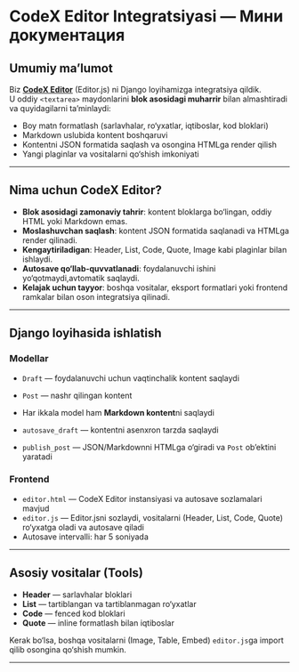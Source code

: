 # CodeX Editor Integratsiyasi — Мини документация

## Umumiy ma’lumot

Biz **[CodeX Editor](https://editorjs.io/)** (Editor.js) ni Django loyihamizga integratsiya qildik.  
U oddiy `<textarea>` maydonlarini **blok asosidagi muharrir** bilan almashtiradi va quyidagilarni ta’minlaydi:

- Boy matn formatlash (sarlavhalar, ro‘yxatlar, iqtiboslar, kod bloklari)  
- Markdown uslubida kontent boshqaruvi  
- Kontentni JSON formatida saqlash va osongina HTMLga render qilish  
- Yangi plaginlar va vositalarni qo‘shish imkoniyati  

---

## Nima uchun CodeX Editor?

- **Blok asosidagi zamonaviy tahrir**: kontent bloklarga bo‘lingan, oddiy HTML yoki Markdown emas.  
- **Moslashuvchan saqlash**: kontent JSON formatida saqlanadi va HTMLga render qilinadi.  
- **Kengaytiriladigan**: Header, List, Code, Quote, Image kabi plaginlar bilan ishlaydi.  
- **Autosave qo‘llab-quvvatlanadi**: foydalanuvchi ishini yo‘qotmaydi,avtomatik saqlaydi.  
- **Kelajak uchun tayyor**: boshqa vositalar, eksport formatlari yoki frontend ramkalar bilan oson integratsiya qilinadi.

---

## Django loyihasida ishlatish

### Modellar

- `Draft` — foydalanuvchi uchun vaqtinchalik kontent saqlaydi  
- `Post` — nashr qilingan kontent  
- Har ikkala model ham **Markdown kontent**ni saqlaydi

- `autosave_draft` — kontentni asenxron tarzda saqlaydi  
- `publish_post` — JSON/Markdownni HTMLga o‘giradi va `Post` ob’ektini yaratadi  


### Frontend

- `editor.html` — CodeX Editor instansiyasi va autosave sozlamalari mavjud  
- `editor.js` — Editor.jsni sozlaydi, vositalarni (Header, List, Code, Quote) ro‘yxatga oladi va autosave qiladi  
- Autosave intervalli: har 5 soniyada  

---

## Asosiy vositalar (Tools)

- **Header** — sarlavhalar bloklari  
- **List** — tartiblangan va tartiblanmagan ro‘yxatlar  
- **Code** — fenced kod bloklari  
- **Quote** — inline formatlash bilan iqtiboslar  

Kerak bo‘lsa, boshqa vositalarni (Image, Table, Embed) `editor.js`ga import qilib osongina qo‘shish mumkin.

---